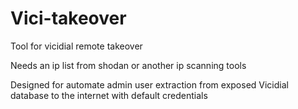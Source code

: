 # Vici-takeover
Tool for vicidial remote takeover

Needs an ip list from shodan or another ip scanning tools 

Designed for automate admin user extraction from exposed Vicidial database to the internet with default credentials

